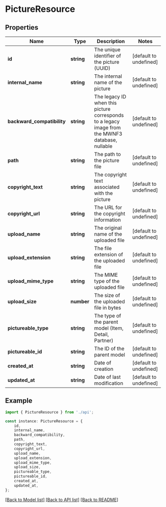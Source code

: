 # PictureResource


## Properties

Name | Type | Description | Notes
------------ | ------------- | ------------- | -------------
**id** | **string** | The unique identifier of the picture (UUID) | [default to undefined]
**internal_name** | **string** | The internal name of the picture | [default to undefined]
**backward_compatibility** | **string** | The legacy ID when this picture corresponds to a legacy image from the MWNF3 database, nullable | [default to undefined]
**path** | **string** | The path to the picture file | [default to undefined]
**copyright_text** | **string** | The copyright text associated with the picture | [default to undefined]
**copyright_url** | **string** | The URL for the copyright information | [default to undefined]
**upload_name** | **string** | The original name of the uploaded file | [default to undefined]
**upload_extension** | **string** | The file extension of the uploaded file | [default to undefined]
**upload_mime_type** | **string** | The MIME type of the uploaded file | [default to undefined]
**upload_size** | **number** | The size of the uploaded file in bytes | [default to undefined]
**pictureable_type** | **string** | The type of the parent model (Item, Detail, Partner) | [default to undefined]
**pictureable_id** | **string** | The ID of the parent model | [default to undefined]
**created_at** | **string** | Date of creation | [default to undefined]
**updated_at** | **string** | Date of last modification | [default to undefined]

## Example

```typescript
import { PictureResource } from './api';

const instance: PictureResource = {
    id,
    internal_name,
    backward_compatibility,
    path,
    copyright_text,
    copyright_url,
    upload_name,
    upload_extension,
    upload_mime_type,
    upload_size,
    pictureable_type,
    pictureable_id,
    created_at,
    updated_at,
};
```

[[Back to Model list]](../README.md#documentation-for-models) [[Back to API list]](../README.md#documentation-for-api-endpoints) [[Back to README]](../README.md)
